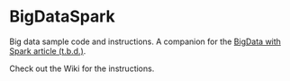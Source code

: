 # BigDataSpark
Big data sample code and instructions. A companion for the [BigData with Spark article (t.b.d.)](https://medium.com).

Check out the Wiki for the instructions.
